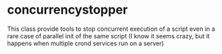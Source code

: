 # concurrencystopper
This class provide tools to stop concurrent execution of a script even in a rare case of parallel init of the same script (I know it seems crazy, but it happens when multiple crond services run on a server)
